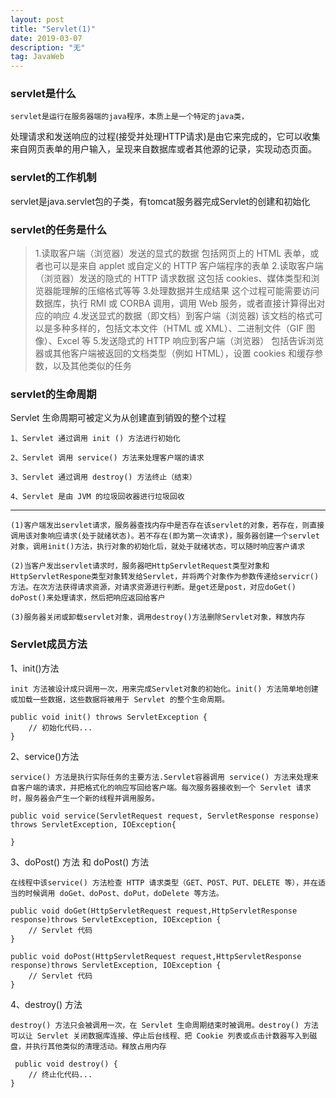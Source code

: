 ```yaml
---
layout: post
title: "Servlet(1)"
date: 2019-03-07
description: "无"
tag: JavaWeb
---   
```


### servlet是什么
	
	servlet是运行在服务器端的java程序，本质上是一个特定的java类，
  处理请求和发送响应的过程(接受并处理HTTP请求)是由它来完成的，它可以收集来自网页表单的用户输入，呈现来自数据库或者其他源的记录，实现动态页面。

### servlet的工作机制

servlet是java.servlet包的子类，有tomcat服务器完成Servlet的创建和初始化

### servlet的任务是什么
>	1.读取客户端（浏览器）发送的显式的数据
>	  包括网页上的 HTML 表单，或者也可以是来自 applet 或自定义的 HTTP 客户端程序的表单
>	2.读取客户端（浏览器）发送的隐式的 HTTP 请求数据
>	  这包括 cookies、媒体类型和浏览器能理解的压缩格式等等
>	3.处理数据并生成结果
>	  这个过程可能需要访问数据库，执行 RMI 或 CORBA 调用，调用 Web 服务，或者直接计算得出对应的响应
>	4.发送显式的数据（即文档）到客户端（浏览器)
>	  该文档的格式可以是多种多样的，包括文本文件（HTML 或 XML）、二进制文件（GIF 图像）、Excel 等
>	5.发送隐式的 HTTP 响应到客户端（浏览器）
>	  包括告诉浏览器或其他客户端被返回的文档类型（例如 HTML），设置 cookies 和缓存参数，以及其他类似的任务

### servlet的生命周期

Servlet 生命周期可被定义为从创建直到销毁的整个过程

	1、Servlet 通过调用 init () 方法进行初始化

	2、Servlet 调用 service() 方法来处理客户端的请求

	3、Servlet 通过调用 destroy() 方法终止（结束）

	4、Servlet 是由 JVM 的垃圾回收器进行垃圾回收

---

	(1)客户端发出servlet请求，服务器查找内存中是否存在该servlet的对象，若存在，则直接调用该对象响应请求(处于就绪状态)。若不存在(即为第一次请求)，服务器创建一个servlet对象，调用init()方法，执行对象的初始化后，就处于就绪状态，可以随时响应客户请求

	(2)当客户发出servlet请求时，服务器吧HttpServletRequest类型对象和HttpServletRespone类型对象转发给Servlet，并将两个对象作为参数传递给servicr()方法。在次方法获得请求资源，对请求资源进行判断。是get还是post，对应doGet() doPost()来处理请求，然后把响应返回给客户

	(3)服务器关闭或卸载servlet对象，调用destroy()方法删除Servlet对象，释放内存

### Servlet成员方法

1、init()方法

	init 方法被设计成只调用一次，用来完成Servlet对象的初始化。init() 方法简单地创建或加载一些数据，这些数据将被用于 Servlet 的整个生命周期。
		
	public void init() throws ServletException {
		// 初始化代码...
	}

2、service()方法

	service() 方法是执行实际任务的主要方法.Servlet容器调用 service() 方法来处理来自客户端的请求，并把格式化的响应写回给客户端。每次服务器接收到一个 Servlet 请求时，服务器会产生一个新的线程并调用服务。
		
	public void service(ServletRequest request, ServletResponse response) throws ServletException, IOException{

	}

3、doPost() 方法	和 doPost() 方法
	
	在线程中该service() 方法检查 HTTP 请求类型（GET、POST、PUT、DELETE 等），并在适当的时候调用 doGet、doPost、doPut，doDelete 等方法。

	public void doGet(HttpServletRequest request,HttpServletResponse response)throws ServletException, IOException {
    	// Servlet 代码
	}
		
	public void doPost(HttpServletRequest request,HttpServletResponse response)throws ServletException, IOException {
    	// Servlet 代码
	}

4、destroy() 方法

	destroy() 方法只会被调用一次，在 Servlet 生命周期结束时被调用。destroy() 方法可以让 Servlet 关闭数据库连接、停止后台线程、把 Cookie 列表或点击计数器写入到磁盘，并执行其他类似的清理活动。释放占用内存

	 public void destroy() {
    	// 终止化代码...
	}